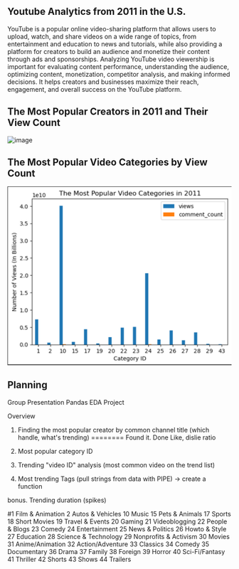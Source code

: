 ## Youtube Analytics from 2011 in the U.S.

YouTube is a popular online video-sharing platform that allows users to upload, watch, and share videos on a wide range of topics, from entertainment and education to news and tutorials, while also providing a platform for creators to build an audience and monetize their content through ads and sponsorships.
Analyzing YouTube video viewership is important for evaluating content performance, understanding the audience, optimizing content, monetization, competitor analysis, and making informed decisions. It helps creators and businesses maximize their reach, engagement, and overall success on the YouTube platform.

## The Most Popular Creators in 2011 and Their View Count

![image](https://github.com/tralinde/tralinde_EDA_group_presentation/assets/96899068/25f602ee-2ef5-4019-910e-6a93ce266fcd)

## The Most Popular Video Categories by View Count

![Image](image-1.png)

## Planning

Group Presentation Pandas EDA Project

Overview

1. Finding the most popular creator by common channel title (which handle, what's trending) ======== Found it. Done
   Like, dislie ratio
2. Most popular category ID

3. Trending "video ID" analysis (most common video on the trend list)

4. Most trending Tags (pull strings from data with PIPE) -> create a function

bonus. Trending duration (spikes)

#1 Film & Animation
2 Autos & Vehicles
10 Music
15 Pets & Animals
17 Sports
18 Short Movies
19 Travel & Events
20 Gaming
21 Videoblogging
22 People & Blogs
23 Comedy
24 Entertainment
25 News & Politics
26 Howto & Style
27 Education
28 Science & Technology
29 Nonprofits & Activism
30 Movies
31 Anime/Animation
32 Action/Adventure
33 Classics
34 Comedy
35 Documentary
36 Drama
37 Family
38 Foreign
39 Horror
40 Sci-Fi/Fantasy
41 Thriller
42 Shorts
43 Shows
44 Trailers
